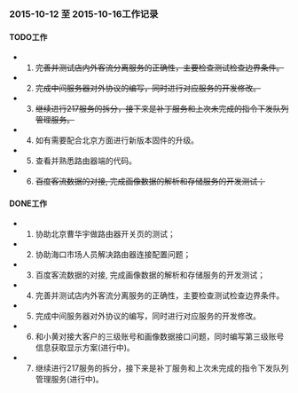 ### 2015-10-12 至 2015-10-16工作记录

#### TODO工作

+ 1. ~~完善并测试店内外客流分离服务的正确性，主要检查测试检查边界条件。~~
+ 2. ~~完成中间服务器对外协议的编写，同时进行对应服务的开发修改。~~
+ 3. ~~继续进行217服务的拆分，接下来是补丁服务和上次未完成的指令下发队列管理服务。~~
+ 4. 如有需要配合北京方面进行新版本固件的升级。
+ 5. 查看并熟悉路由器端的代码。
+ 6. ~~百度客流数据的对接, 完成画像数据的解析和存储服务的开发测试；~~

#### DONE工作

+ 1. 协助北京曹华宇做路由器开关页的测试；
+ 2. 协助海口市场人员解决路由器连接配置问题；
+ 3. 百度客流数据的对接, 完成画像数据的解析和存储服务的开发测试；
+ 4. 完善并测试店内外客流分离服务的正确性，主要检查测试检查边界条件。
+ 5. 完成中间服务器对外协议的编写，同时进行对应服务的开发修改。
+ 6. 和小黄对接大客户的三级账号和画像数据接口问题，同时编写第三级账号信息获取显示方案(进行中)。
+ 7. 继续进行217服务的拆分，接下来是补丁服务和上次未完成的指令下发队列管理服务(进行中)。